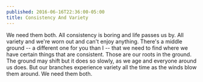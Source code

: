```yaml
---
published: 2016-06-16T22:36:00-05:00
title: Consistency And Variety
---
```

We need them both. All consistency is boring and life passes us by. All variety and we're worn out and can't enjoy anything. There's a middle ground -- a different one for you than I -- that we need to find where we have certain things that are consistent. Those are our roots in the ground. The ground may shift but it does so slowly, as we age and everyone around us does. But our branches experience variety all the time as the winds blow them around. We need them both. 